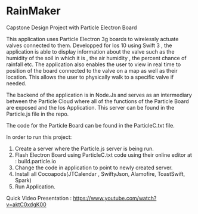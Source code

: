 # RainMaker
Capstone Design Project with Particle Electron Board  

This application uses Particle Electron 3g boards to wirelessly actuate valves connected to them. 
Developped for Ios 10 using Swift 3 , the application is able to display information about the valve such as the humidity of the soil in which it is , the air humidity , the percent chance of rainfall etc. 
The application also enables the user to view in real time to position of the board connected to the valve on a map as well as their location. This allows the user to physically walk to a specific valve if needed. 

The backend of the application is in Node.Js and serves as an intermediary between the Particle Cloud where all of the functions of the Particle Board are exposed and the Ios Application. This server can be found in the Particle.js file in the repo. 

The code for the Particle Board can be found in the ParticleC.txt file. 

In order to run this project: 
1) Create a server where the Particle.js server is being run. 
2) Flash Electron Board using ParticleC.txt code using their online editor at : build.particle.io
3) Change the code in application to point to newly created server.
4) Install all Cocoapods(JTCalendar , SwiftyJson, Alamofire, ToastSwift, Spark)
5) Run Application. 

Quick Video Presentation : https://www.youtube.com/watch?v=aktC0xdgK00

